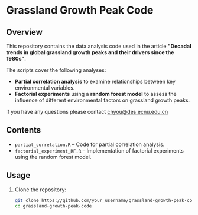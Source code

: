 # Grassland Growth Peak Code

## Overview
This repository contains the data analysis code used in the article **"Decadal trends in global grassland growth peaks and their drivers since the 1980s"**.  

The scripts cover the following analyses:  
- **Partial correlation analysis** to examine relationships between key environmental variables.  
- **Factorial experiments** using a **random forest model** to assess the influence of different environmental factors on grassland growth peaks.  

if you have any questions please contact chyou@des.ecnu.edu.cn

## Contents
- `partial_correlation.R` – Code for partial correlation analysis.  
- `factorial_experiment_RF.R` – Implementation of factorial experiments using the random forest model.  

## Usage
1. Clone the repository:  
   ```bash
   git clone https://github.com/your_username/grassland-growth-peak-code.git
   cd grassland-growth-peak-code

